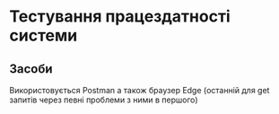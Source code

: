 # Тестування працездатності системи

## Засоби
Використовується Postman а також браузер Edge (останній для get запитів через певні проблеми з ними в першого)

